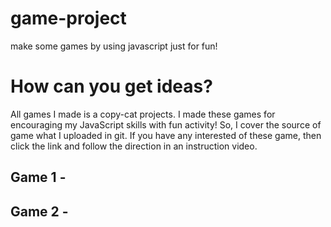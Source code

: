 # game-project
make some games by using javascript just for fun!

# How can you get ideas?
All games I made is a copy-cat projects. I made these games for encouraging my JavaScript skills with fun activity! So, I cover the source of game what I uploaded in git. If you have any interested of these game, then click the link and follow the direction in an instruction video.

## Game 1 - 

## Game 2 -

